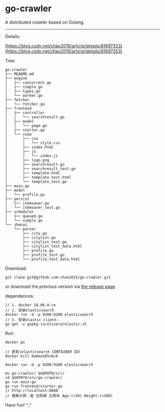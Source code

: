 # go-crawler
A distributed crawler based on Golang.

---

Details:

[https://blog.csdn.net/chao2016/article/details/81697353](https://blog.csdn.net/chao2016/article/details/81697353)


Tree:

```
go-crawler
├── README.md
├── engine
│   ├── concurrent.go
│   ├── simple.go
│   ├── types.go
│   └── worker.go
├── fetcher
│   └── fetcher.go
├── frontend
│   ├── controller
│   │   └── searchresult.go
│   ├── model
│   │   └── page.go
│   ├── starter.go
│   └── view
│       ├── css
│       │   └── style.css
│       ├── index.html
│       ├── js
│       │   └── index.js
│       ├── logo.png
│       ├── searchresult.go
│       ├── searchresult_test.go
│       ├── template.html
│       ├── template.test.html
│       └── template_test.go
├── main.go
├── model
│   └── profile.go
├── persist
│   ├── itemsaver.go
│   └── itemsaver_test.go
├── scheduler
│   ├── queued.go
│   └── simple.go
└── zhenai
    └── parser
        ├── city.go
        ├── citylist.go
        ├── citylist_test.go
        ├── citylist_test_data.html
        ├── profile.go
        ├── profile_test.go
        └── profile_test_data.html
```

Download:

```
git clone git@github.com:chao2015/go-crawler.git
```

or download the previous version via [the release page](https://github.com/chao2015/go-crawler/releases)

dependences:

```
// 1. docker 18.06.0-ce
// 2. 安装elasticsearch
docker run -d -p 9200:9200 elasticsearch
// 3. 安装elastic client:
go get -v gopkg.in/olivere/elastic.v5
```


Run:

```
docker ps

// 若有(elasticsearch CONTAINER ID)
docker kill 6a8ea105cbc6

docker run -d -p 9200:9200 elasticsearch

mv go-crawler/ $GOPATH/src/
cd $GOPATH/src/go-crawler/
go run main.go
go run frontend/starter.go
// http://localhost:8888
// 搜索示例：男 已购房 已购车 Age:(<30) Height:(>180)
```
Have fun! ^_^
